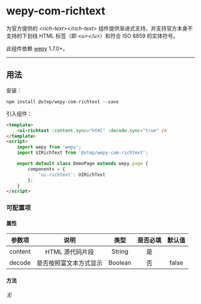 # wepy-com-richtext

为官方提供的 *&lt;rich-text&gt;&lt;/rich-text&gt;* 组件提供渐进式支持，并支持官方本身不支持的下划线 HTML 标签（即 *&lt;u&gt;&lt;/u&gt;*）和符合 ISO 8859 的实体符号。

此组件依赖 [wepy](https://github.com/Tencent/wepy) 1.7.0+。

---

## 用法

安装：

``` shell
npm install @step/wepy-com-richtext --save
```

引入组件：

``` html
<template>
    <ui-richtext :content.sync="html" :decode.sync="true" />
</template>
<script>
    import wepy from 'wepy';
    import UIRichText from '@step/wepy-com-richtext';

    export default class DemoPage extends wepy.page {
        components = {
            'ui-richtext': UIRichText
        };
    }
</script>
```

### 可配置项

#### 属性

| 参数项 | 说明 | 类型 | 是否必填 | 默认值 |
| :---: | :---: | :---: | :---: | :---: |
| content | HTML 源代码片段 | String | 是 | |
| decode | 是否按照富文本方式显示 | Boolean | 否 | false |

#### 方法

*无*